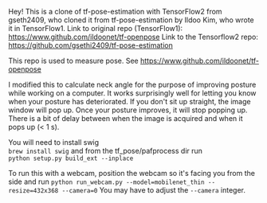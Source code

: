 Hey! This is a clone of tf-pose-estimation with TensorFlow2 from gseth2409, who cloned it from 
tf-pose-estimation by Ildoo Kim, who wrote it in TensorFlow1. 
Link to original repo (TensorFlow1): https://www.github.com/ildoonet/tf-openpose
Link to the Tensorflow2 repo: https://github.com/gsethi2409/tf-pose-estimation

This repo is used to measure pose. See https://www.github.com/ildoonet/tf-openpose

I modified this to calculate neck angle for the purpose of improving posture while working on a computer.
It works surprisingly well for letting you know when your posture has deteriorated.
If you don't sit up straight, the image window will pop up. Once your posture improves, it will
stop popping up. There is a bit of delay between when the image is acquired and when it pops up (< 1 s).

You will need to install swig  
`brew install swig`
and from the tf_pose/pafprocess dir run  
`python setup.py build_ext --inplace`

To run this with a webcam, position the webcam so it's facing you from the side and run
`python run_webcam.py --model=mobilenet_thin --resize=432x368 --camera=0`
You may have to adjust the `--camera` integer.

